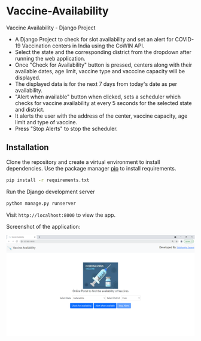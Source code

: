 # Vaccine-Availability
Vaccine Availability - Django Project
* A Django Project to check for slot availability and set an alert for COVID-19 Vaccination centers in India using the CoWIN API.
* Select the state and the corresponding district from the dropdown after running the web application.
* Once "Check for Availability" button is pressed, centers along with their available dates, age limit, vaccine type and vacccine capacity will be displayed.
* The displayed data is for the next 7 days from today's date as per availability.
* "Alert when available" button when clicked, sets a scheduler which checks for vaccine availability at every 5 seconds for the selected state and district.
* It alerts the user with the address of the center, vaccine capacity, age limit and type of vaccine.
* Press "Stop Alerts" to stop the scheduler.

## Installation
Clone the repository and create a virtual environment to install dependencies.
Use the package manager [pip](https://pip.pypa.io/en/stable/) to install requirements.

```bash
pip install -r requirements.txt
```

Run the Django development server

```bash
python manage.py runserver
```
Visit `http://localhost:8000` to view the app.

Screenshot of the application:

![](static/images/vaccine-availability-ss.PNG)
